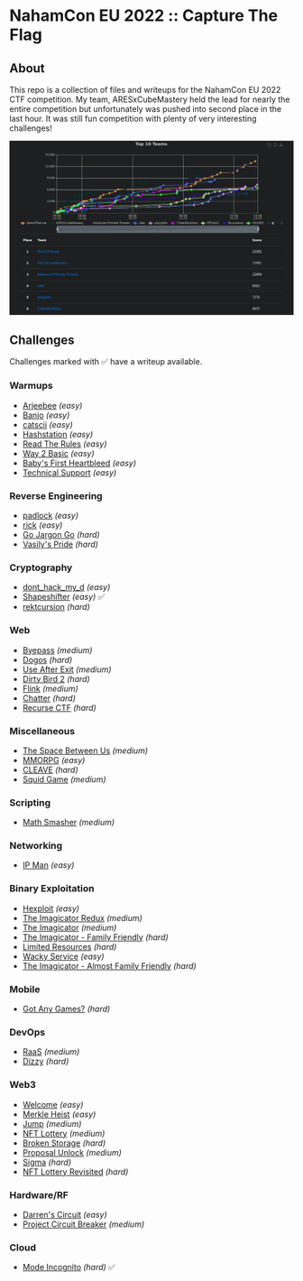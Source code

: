 # NahamCon EU 2022 :: Capture The Flag

## About

This repo is a collection of files and writeups for the NahamCon EU 2022 CTF competition. My team, ARESxCubeMastery held the lead for nearly the entire competition but unfortunately was pushed into second place in the last hour. It was still fun competition with plenty of very interesting challenges!

![scoreboard](images/scores.png)

## Challenges

Challenges marked with :white_check_mark: have a writeup available.

### Warmups

* [Arjeebee](challenges/Warmups/arjeebee/) <em>(easy)</em>
* [Banjo](challenges/Warmups/banjo/) <em>(easy)</em>
* [catscii](challenges/Warmups/catscii/) <em>(easy)</em>
* [Hashstation](challenges/Warmups/hashstation/) <em>(easy)</em>
* [Read The Rules](challenges/Warmups/read-the-rules/) <em>(easy)</em>
* [Way 2 Basic](challenges/Warmups/way-2-basic/) <em>(easy)</em>
* [Baby's First Heartbleed](challenges/Warmups/babys-first-heartbleed/) <em>(easy)</em>
* [Technical Support](challenges/Warmups/technical-support/) <em>(easy)</em>
### Reverse Engineering

* [padlock](challenges/ReverseEngineering/padlock/) <em>(easy)</em>
* [rick](challenges/ReverseEngineering/rick/) <em>(easy)</em>
* [Go Jargon Go](challenges/ReverseEngineering/go-jargon-go/) <em>(hard)</em>
* [Vasily's Pride](challenges/ReverseEngineering/vasilys-pride/) <em>(hard)</em>
### Cryptography

* [dont_hack_my_d](challenges/Cryptography/donthackmyd/) <em>(easy)</em>
* [Shapeshifter](challenges/Cryptography/shapeshifter/) <em>(easy)</em> :white_check_mark:
* [rektcursion](challenges/Cryptography/rektcursion/) <em>(hard)</em>
### Web

* [Byepass](challenges/Web/byepass/) <em>(medium)</em>
* [Dogos](challenges/Web/dogos/) <em>(hard)</em>
* [Use After Exit](challenges/Web/use-after-exit/) <em>(medium)</em>
* [Dirty Bird 2](challenges/Web/dirty-bird-2/) <em>(hard)</em>
* [Flink](challenges/Web/flink/) <em>(medium)</em>
* [Chatter](challenges/Web/chatter/) <em>(hard)</em>
* [Recurse CTF](challenges/Web/recurse-ctf/) <em>(hard)</em>
### Miscellaneous

* [The Space Between Us](challenges/Miscellaneous/the-space-between-us/) <em>(medium)</em>
* [MMORPG](challenges/Miscellaneous/mmorpg/) <em>(easy)</em>
* [CLEAVE](challenges/Miscellaneous/cleave/) <em>(hard)</em>
* [Squid Game](challenges/Miscellaneous/squid-game/) <em>(medium)</em>
### Scripting

* [Math Smasher](challenges/Scripting/math-smasher/) <em>(medium)</em>
### Networking

* [IP Man](challenges/Networking/ip-man/) <em>(easy)</em>
### Binary Exploitation

* [Hexploit](challenges/BinaryExploitation/hexploit/) <em>(easy)</em>
* [The Imagicator Redux](challenges/BinaryExploitation/the-imagicator-redux/) <em>(medium)</em>
* [The Imagicator](challenges/BinaryExploitation/the-imagicator/) <em>(medium)</em>
* [The Imagicator - Family Friendly](challenges/BinaryExploitation/the-imagicator-family-friendly/) <em>(hard)</em>
* [Limited Resources](challenges/BinaryExploitation/limited-resources/) <em>(hard)</em>
* [Wacky Service](challenges/BinaryExploitation/wacky-service/) <em>(easy)</em>
* [The Imagicator - Almost Family Friendly](challenges/BinaryExploitation/the-imagicator-almost-family-friendly/) <em>(hard)</em>
### Mobile

* [Got Any Games?](challenges/Mobile/got-any-games/) <em>(hard)</em>
### DevOps

* [RaaS](challenges/DevOps/raas/) <em>(medium)</em>
* [Dizzy](challenges/DevOps/dizzy/) <em>(hard)</em>
### Web3

* [Welcome](challenges/Web3/welcome/) <em>(easy)</em>
* [Merkle Heist](challenges/Web3/merkle-heist/) <em>(easy)</em>
* [Jump](challenges/Web3/jump/) <em>(medium)</em>
* [NFT Lottery](challenges/Web3/nft-lottery/) <em>(medium)</em>
* [Broken Storage](challenges/Web3/broken-storage/) <em>(hard)</em>
* [Proposal Unlock](challenges/Web3/proposal-unlock/) <em>(medium)</em>
* [Sigma](challenges/Web3/sigma/) <em>(hard)</em>
* [NFT Lottery Revisited](challenges/Web3/nft-lottery-revisited/) <em>(hard)</em>
### Hardware/RF

* [Darren's Circuit](challenges/Hardware/RF/darrens-circuit/) <em>(easy)</em>
* [Project Circuit Breaker](challenges/Hardware/RF/project-circuit-breaker/) <em>(medium)</em>
### Cloud

* [Mode Incognito](challenges/Cloud/mode-incognito/) <em>(hard)</em> :white_check_mark:

